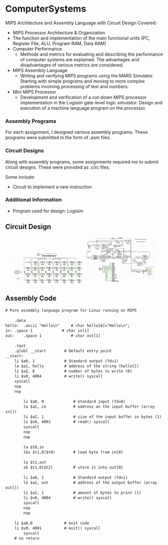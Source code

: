 # ComputerSystems
 MIPS Architecture and Assembly Language with Circuit Design
 Covered: 
 - MIPS Processor Architecture & Organization
 - The function and implementation of the main functional units (PC, Register File, ALU, Program RAM, Data RAM)
 - Computer Performance
    - Methods and metrics for evaluating and describing the performance of computer systems are explained. The advantages and disadvantages of various metrics are considered.
 - MIPS Assembly Language
    - Writing and verifying MIPS programs using the MARS Simulator. Starting with simple programs and moving to more complex problems involving processing of text and numbers.
 -  Mini MIPS Processor
    - Development and verification of a cut-down MIPS processor implementation in the Logisim gate-level logic simulator. Design and execution of a machine language program on the processor.

### Assembly Programs

For each assignment, I designed various assembly programs. These programs were submitted in the form of .asm files.

### Circuit Designs

Along with assembly programs, some assignments required me to submit circuit designs. These were provided as .circ files.

Some include:
- Circuit to implement 
a new instruction


### Additional Information
- Program used for design: Logisim

## Circuit Design
<p align="center">
  <img src="image.png" alt="First Image" width="45%"/>
  <img src="image-1.png" alt="Second Image" width="45%"/>
</p>

<!-- heading -->
## Assembly Code
<!-- code -->
```assembly
# Pure assembly language program for Linux running on MIPS

	.data
hello:	.ascii "Hello\n"     # char hello[6]="Hello\n"; 
in:	.space 1             # char in[1]
out:	.space 1             # char out[1]

	.text
	.globl __start        # Default entry point
__start:
	li $a0, 1             # Standard output (fd=1)
	la $a1, hello         # address of the string (hello[])
	li $a2, 6             # number of bytes to write (6)
	li $v0, 4004          # write() syscall
	syscall
	nop
	nop

        li $a0, 0             # Standard input (fd=0) 
        la $a1, in            # address on the input buffer (array in[])
        li $a2, 1             # size of the input buffer in bytes (1)
        li $v0, 4003          # read() syscall
        syscall
        nop
        nop

        la $t0,in
        lbu $t1,0($t0)        # load byte from in[0]
        
        la $t2,out        
        sb $t1,0($t2)         # store it into out[0]

        li $a0, 1             # Standard output (fd=1)
        la $a1, out           # address of the output buffer (array out[])
        li $a2, 1             # amount of bytes to print (1) 
        li $v0, 4004          # write() syscall
        syscall
        nop	
        nop

	li $a0,0              # exit code
	li $v0, 4001          # exit() syscall
        syscall
	# no return

```
